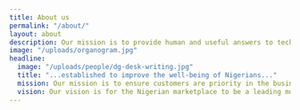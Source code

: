 ```yaml
---
title: About us
permalink: "/about/"
layout: about
description: Our mission is to provide human and useful answers to tech challenges.
image: "/uploads/organogram.jpg"
headline:
  image: "/uploads/people/dg-desk-writing.jpg"
  title: "...established to improve the well-being of Nigerians..."
  mission: Our mission is to ensure customers are priority in the business value chain; and consumer protection is the core, not ancillary objective of business.
  vision: Our vision is for the Nigerian marketplace to be a leading model of dynamism, customer satisfaction and responsiveness to consumers.
---
```


